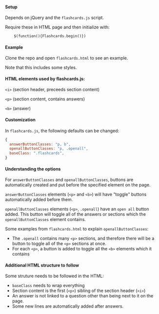 #### Setup

Depends on jQuery and the `flashcards.js` script.

Require these in HTML page and then initialize with:

```html
    $(function(){Flashcards.begin()})
```

#### Example

Clone the repo and open `flashcards.html` to see an example.

Note that this includes some styles.

#### HTML elements used by flashcards.js:
`<i>` (section header, preceeds section content)

`<p>` (section content, contains answers)

`<b>` (answer)

#### Customization

In `flashcards.js`, the following defaults can be changed:

```javascript
{
  answerButtonClasses: "p, b",
  openallButtonClasses: "p, .openall",
  baseClass: ".flashcards",
}
```

#### Understanding the options

For `answerButtonClasses` and `openallButtonClasses`, buttons are
automatically created and put before the specified element on the page.

`answerButtonClasses` elements (`<p>` and `<b>`) will have "toggle" buttons
automatically added before them.

`openallButtonClasses` elements (`<p>`, `.openall`) have an `open all` button
added. This button will toggle all of the answers or sections which the
`openallButtonClasses` element contains.

Some examples from `flashcards.html` to explain `openallButtonClasses`:
  - The `.openall` contains many `<p>` sections, and therefore
there will be a button to toggle all of the `<p>` sections at once.
  - For each `<p>`, a button is added to toggle all the `<b>` elements which
  it contains


#### Additional HTML structure to follow
Some struture needs to be followed in the HTML:
  - `baseClass` needs to wrap everything
  - Section content is the first (`<p>`) sibling of the section header (`<i>`)
  - An answer is not linked to a question other than being next to it on the page.
  - Some new lines are automatically added after answers.





